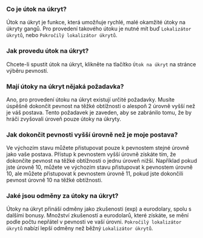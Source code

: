 ### Co je útok na úkryt?

Útok na úkryt je funkce, která umožňuje rychlé, malé okamžité útoky na úkryty gangů. Pro provedení takového útoku je nutné mít buď `Lokalizátor úkrytů`, nebo `Pokročilý lokalizátor úkrytů`.

### Jak provedu útok na úkryt?

Chcete-li spustit útok na úkryt, klikněte na tlačítko `Útok na úkryt` na stránce výběru pevností.

### Mají útoky na úkryt nějaká požadavka?

Ano, pro provedení útoku na úkryt existují určité požadavky. Musíte úspěšně dokončit pevnost na těžké obtížnosti o alespoň 2 úrovně vyšší než je váš postava. Tento požadavek je zaveden, aby se zabránilo tomu, že by hráči zvyšovali úroveň pouze útoky na úkryty.

### Jak dokončit pevnosti vyšší úrovně než je moje postava?

Ve výchozím stavu můžete přistupovat pouze k pevnostem stejné úrovně jako vaše postava. Přístup k pevnostem vyšší úrovně získáte tím, že dokončíte pevnost na těžké obtížnosti o jednu úroveň nižší. Například pokud jste úrovně 10, můžete ve výchozím stavu přistupovat k pevnostem úrovně 10, ale můžete přistupovat k pevnostem úrovně 11, pokud jste dokončili pevnost úrovně 10 na těžké obtížnosti.

### Jaké jsou odměny za útoky na úkryt?

Útoky na úkryt přináší odměny jako zkušenosti (exp) a eurodolary, spolu s dalšími bonusy. Množství zkušeností a eurodolarů, které získáte, se mění podle počtu nepřátel v pevnosti ve vaší úrovni. `Pokročilý lokalizátor úkrytů` nabízí lepší odměny než běžný `Lokalizátor úkrytů`.
